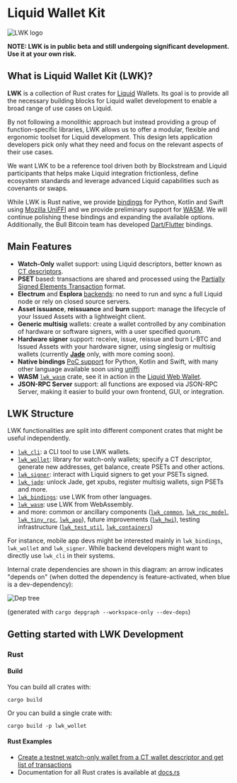 # Liquid Wallet Kit

![LWK logo](docs/logos/web/LWK_logo_white_on_dark_rgb.png)

**NOTE: LWK is in public beta and still undergoing significant development. Use it at your own risk.**

## What is Liquid Wallet Kit (LWK)?

**LWK** is a collection of Rust crates for [Liquid](https://liquid.net) Wallets.
Its goal is to provide all the necessary building blocks for Liquid wallet development to enable a broad range of use cases on Liquid.

By not following a monolithic approach but instead providing a group of function-specific libraries, LWK allows us to offer a modular, flexible and ergonomic toolset for Liquid development. This design lets application developers pick only what they need and focus on the relevant aspects of their use cases.

We want LWK to be a reference tool driven both by Blockstream and Liquid participants that helps make Liquid integration frictionless, define ecosystem standards and leverage advanced Liquid capabilities such as covenants or swaps.

While LWK is Rust native, we provide [bindings](./lwk_bindings) for Python, Kotlin and Swift using [Mozilla UniFFI](https://mozilla.github.io/uniffi-rs/) and we provide preliminary support for [WASM](./lwk_wasm). We will continue polishing these bindings and expanding the available options.
Additionally, the Bull Bitcoin team has developed [Dart/Flutter](https://github.com/SatoshiPortal/lwk-dart) bindings.


## Main Features

* **Watch-Only** wallet support: using Liquid descriptors, better known as
  [CT descriptors](https://github.com/ElementsProject/ELIPs/blob/main/elip-0150.mediawiki).
* **PSET** based: transactions are shared and processed using the
  [Partially Signed Elements Transaction](https://github.com/ElementsProject/elements/blob/1fcf0cf2323b7feaff5d1fc4c506fff5ec09132e/doc/pset.mediawiki) format.
* **Electrum** and **Esplora** [backends](https://github.com/Blockstream/electrs):
  no need to run and sync a full Liquid node or rely on closed source servers.
* **Asset issuance**, **reissuance** and **burn** support: manage the lifecycle
  of your Issued Assets with a lightweight client.
* **Generic multisig** wallets: create a wallet controlled by
  any combination of hardware or software signers, with a user
  specified quorum.
* **Hardware signer** support: receive, issue, reissue and burn L-BTC and
  Issued Assets with your hardware signer, using singlesig or multisig
  wallets (currently [**Jade**](https://blockstream.com/jade/) only, with more coming soon).
* **Native bindings** [PoC support](./lwk_bindings#readme) for Python, Kotlin and Swift, with many other language available soon using [uniffi](https://mozilla.github.io/uniffi-rs/)
* **WASM** [`lwk_wasm`](./lwk_wasm) crate, see it in action in the [Liquid Web Wallet](https://liquidwebwallet.org/).
* **JSON-RPC Server** support: all functions are exposed via JSON-RPC Server, making it easier to build your own frontend, GUI, or integration.

## LWK Structure

LWK functionalities are split into different component crates that might be useful independently.

* [`lwk_cli`](./lwk_cli): a CLI tool to use LWK wallets.
* [`lwk_wollet`](./lwk_wollet): library for watch-only wallets;
  specify a CT descriptor, generate new addresses, get balance,
  create PSETs and other actions.
* [`lwk_signer`](./lwk_signer): interact with Liquid signers
  to get your PSETs signed.
* [`lwk_jade`](./lwk_jade): unlock Jade, get xpubs,
  register multisig wallets, sign PSETs and more.
* [`lwk_bindings`](./lwk_bindings): use LWK from other languages.
* [`lwk_wasm`](./lwk_wasm): use LWK from WebAssembly.
* and more:
  common or ancillary components ([`lwk_common`](./lwk_common),
  [`lwk_rpc_model`](./lwk_rpc_model), [`lwk_tiny_rpc`](./lwk_tiny_rpc),
  [`lwk_app`](./lwk_app)),
  future improvements ([`lwk_hwi`](./lwk_hwi)),
  testing infrastructure ([`lwk_test_util`](./lwk_test_util),
  [`lwk_containers`](./lwk_containers))

For instance, mobile app devs might be interested mainly in
`lwk_bindings`, `lwk_wollet` and `lwk_signer`.
While backend developers might want to directly use `lwk_cli`
in their systems.

Internal crate dependencies are shown in this diagram: an arrow indicates "depends on" (when dotted the dependency is feature-activated, when blue is a dev-dependency):

![Dep tree](docs/dep-tree.svg)

(generated with `cargo depgraph --workspace-only --dev-deps`)

## Getting started with LWK Development

### Rust

#### Build

You can build all crates with:
```shell
cargo build
```

Or you can build a single crate with:
```shell
cargo build -p lwk_wollet
```

#### Rust Examples

* [Create a testnet watch-only wallet from a CT wallet descriptor and get list of transactions](./lwk_wollet/examples/list_transactions.rs)
* Documentation for all Rust crates is available at [docs.rs](https://docs.rs/releases/search?query=lwk)
